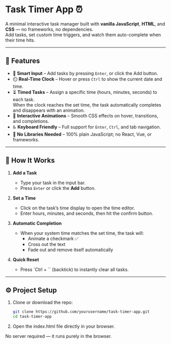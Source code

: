 # Task Timer App ⏰

A minimal interactive task manager built with **vanilla JavaScript**, **HTML**, and **CSS** — no frameworks, no dependencies.  
Add tasks, set custom time triggers, and watch them auto-complete when their time hits.

---

## 🚀 Features

- 🧠 **Smart Input** – Add tasks by pressing `Enter`, or click the Add button.
- ⏲️ **Real-Time Clock** – Hover or press `Ctrl` to show the current date and time.
- ⏳ **Timed Tasks** – Assign a specific time (hours, minutes, seconds) to each task.  
  When the clock reaches the set time, the task automatically completes and disappears with an animation.
- 🎨 **Interactive Animations** – Smooth CSS effects on hover, transitions, and completions.
- ♿ **Keyboard Friendly** – Full support for `Enter`, `Ctrl`, and tab navigation.
- 💾 **No Libraries Needed** – 100% plain JavaScript; no React, Vue, or frameworks.

---

## 🧩 How It Works

1. **Add a Task**

   - Type your task in the input bar.
   - Press `Enter` or click the **Add** button.

2. **Set a Time**

   - Click on the task’s time display to open the time editor.
   - Enter hours, minutes, and seconds, then hit the confirm button.

3. **Automatic Completion**

   - When your system time matches the set time, the task will:
     - Animate a checkmark ✅
     - Cross out the text
     - Fade out and remove itself automatically

4. **Quick Reset**
   - Press `Ctrl + \`` (backtick) to instantly clear all tasks.

---

## ⚙️ Project Setup

1. Clone or download the repo:
   ```bash
   git clone https://github.com/yourusername/task-timer-app.git
   cd task-timer-app
   ```
2. Open the index.html file directly in your browser.

No server required — it runs purely in the browser.
